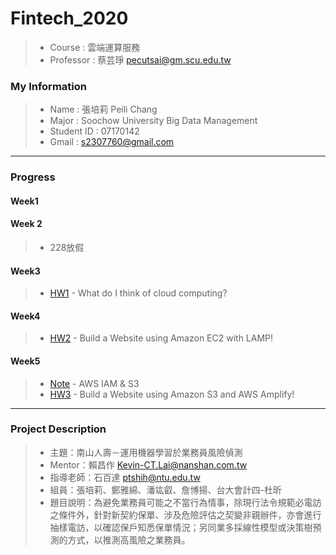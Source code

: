# Fintech_2020
> * Course : 雲端運算服務
> * Professor : 蔡芸琤 pecutsai@gm.scu.edu.tw

### My Information
> * Name : 張培莉 Peili Chang
> * Major : Soochow University Big Data Management
> * Student ID : 07170142
> * Gmail : s2307760@gmail.com

---

### Progress

#### Week1


#### Week 2
> * 228放假


#### Week3
> * [HW1](https://github.com/peilichang/FinTech/blob/master/HW1/cloudComputing.md)  - What do I think of cloud computing?


#### Week4
> * [HW2](https://www.youtube.com/watch?v=6kEHmKiX1Bo)  - Build a Website using Amazon EC2 with LAMP!



#### Week5
> * [Note](https://github.com/peilichang/FinTech/blob/master/Week5/readme.md)  - AWS IAM & S3
> * [HW3](https://www.youtube.com/watch?v=2RwWuBKmLPo)  - Build a Website using Amazon S3 and AWS Amplify!

---

### Project Description
  > * 主題：南山人壽－運用機器學習於業務員風險偵測
  > * Mentor：賴昌作 Kevin-CT.Lai@nanshan.com.tw
  > * 指導老師：石百達 ptshih@ntu.edu.tw
  > * 組員：張培莉、鄭雅綿、潘竑叡、詹博揚、台大會計四-杜昕
  > * 題目說明：為避免業務員可能之不當行為情事，除現行法令規範必電訪之條件外，針對新契約保單、涉及危險評估之契變非親辦件，亦會進行抽樣電訪，以確認保戶知悉保單情況；另同業多採線性模型或決策樹預測的方式，以推測高風險之業務員。

